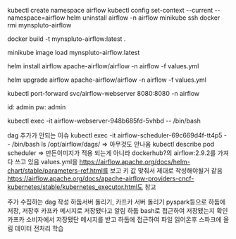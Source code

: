 kubectl create namespace airflow
kubectl config set-context --current --namespace=airflow
helm uninstall airflow -n airflow
minikube ssh
docker rmi mynspluto-airflow

docker build -t mynspluto-airflow:latest .

minikube image load mynspluto-airflow:latest

helm install airflow apache-airflow/airflow -n airflow -f values.yml

helm upgrade airflow apache-airflow/airflow -n airflow -f values.yml

kubectl port-forward svc/airflow-webserver 8080:8080 -n airflow

id: admin
pw: admin

kubectl exec -it airflow-webserver-948b685fd-5vhbd -- /bin/bash

dag 추가가 안되는 이슈
kubectl exec -it airflow-scheduler-69c669d4f-tt4p5 -- /bin/bash
ls /opt/airflow/dags/
=> 아무것도 안나옴
kubectl describe pod scheduler
=> 만든이미지가 적용 되는게 아니라 dockerhub?의 airflow:2.9.2를 가져다 쓰고 있음
values.yml을 https://airflow.apache.org/docs/helm-chart/stable/parameters-ref.html를 보고 키 값 맞춰서 제대로 작성해야될거 같음
https://airflow.apache.org/docs/apache-airflow-providers-cncf-kubernetes/stable/kubernetes_executor.html도 참고

주가 수집하는 dag 작성
하둡서버 돌리기, 카프카 서버 돌리기
pyspark등으로 하둡에저장, 저장후 카프카 메시지로 저장됐다고 알림
하둡 bash로 접근하여 저장됐는지 확인
카프카 소비자에서 저장됐단 메시지를 받고 하둡에 접근하여 파일 읽어온후 스파크에 올림
데이터 전처리
학습
